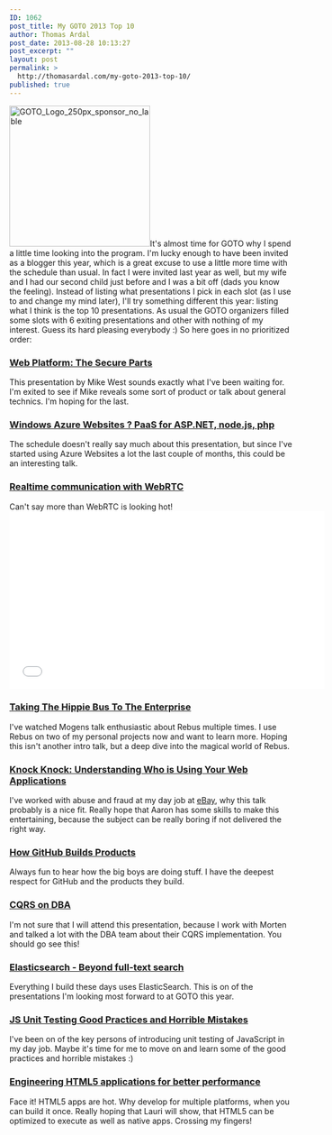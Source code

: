 ```yaml
---
ID: 1062
post_title: My GOTO 2013 Top 10
author: Thomas Ardal
post_date: 2013-08-28 10:13:27
post_excerpt: ""
layout: post
permalink: >
  http://thomasardal.com/my-goto-2013-top-10/
published: true
---
```

<a href="http://thomasardal.com/wp-content/uploads/2013/08/GOTO_Logo_250px_sponsor_no_lable.png"><img class="alignright size-full wp-image-1079" alt="GOTO_Logo_250px_sponsor_no_lable" src="http://thomasardal.com/wp-content/uploads/2013/08/GOTO_Logo_250px_sponsor_no_lable.png" width="250" height="250" /></a>It's almost time for GOTO why I spend a little time looking into the program. I'm lucky enough to have been invited as a blogger this year, which is a great excuse to use a little more time with the schedule than usual. In fact I were invited last year as well, but my wife and I had our second child just before and I was a bit off (dads you know the feeling). Instead of listing what presentations I pick in each slot (as I use to and change my mind later), I'll try something different this year: listing what I think is the top 10 presentations. As usual the GOTO organizers filled some slots with 6 exiting presentations and other with nothing of my interest. Guess its hard pleasing everybody :) So here goes in no prioritized order:
<h3><a href="http://gotocon.com/aarhus-2013/presentation/Web%20Platform:%20The%20Secure%20Parts" target="_blank">Web Platform: The Secure Parts</a></h3>
This presentation by Mike West sounds exactly what I've been waiting for. I'm exited to see if Mike reveals some sort of product or talk about general technics. I'm hoping for the last.
<h3><a href="http://gotocon.com/aarhus-2013/presentation/Windows%20Azure%20Websites%20?%20PaaS%20for%20ASP.NET,%20node.js,%20php," target="_blank">Windows Azure Websites ? PaaS for ASP.NET, node.js, php</a></h3>
The schedule doesn't really say much about this presentation, but since I've started using Azure Websites a lot the last couple of months, this could be an interesting talk.
<h3><a href="http://gotocon.com/aarhus-2013/presentation/Realtime%20communication%20with%20WebRTC" target="_blank">Realtime communication with WebRTC</a></h3>
Can't say more than WebRTC is looking hot!
<iframe src="//www.youtube.com/embed/MsAWR_rJ5n8?rel=0" height="315" width="560" allowfullscreen="" frameborder="0"></iframe>
<h3><a href="http://gotocon.com/aarhus-2013/presentation/Taking%20The%20Hippie%20Bus%20To%20The%20Enterprise" target="_blank">Taking The Hippie Bus To The Enterprise</a></h3>
I've watched Mogens talk enthusiastic about Rebus multiple times. I use Rebus on two of my personal projects now and want to learn more. Hoping this isn't another intro talk, but a deep dive into the magical world of Rebus.
<h3><a href="http://gotocon.com/aarhus-2013/presentation/Knock%20Knock:%20Understanding%20Who%20is%20Using%20Your%20Web%20Applications" target="_blank">Knock Knock: Understanding Who is Using Your Web Applications</a></h3>
I've worked with abuse and fraud at my day job at <a href="http://jobs.ebaycareers.com/dk/aarhus-jobs" target="_blank">eBay</a>, why this talk probably is a nice fit. Really hope that Aaron has some skills to make this entertaining, because the subject can be really boring if not delivered the right way.
<h3><a href="http://gotocon.com/aarhus-2013/presentation/How%20GitHub%20Builds%20Products" target="_blank">How GitHub Builds Products</a></h3>
Always fun to hear how the big boys are doing stuff. I have the deepest respect for GitHub and the products they build.
<h3><a href="http://gotocon.com/aarhus-2013/presentation/CQRS%20on%20DBA" target="_blank">CQRS on DBA</a></h3>
I'm not sure that I will attend this presentation, because I work with Morten and talked a lot with the DBA team about their CQRS implementation. You should go see this!
<h3><a href="http://gotocon.com/aarhus-2013/presentation/Elasticsearch%20-%20Beyond%20full-text%20search" target="_blank">Elasticsearch - Beyond full-text search</a></h3>
Everything I build these days uses ElasticSearch. This is on of the presentations I'm looking most forward to at GOTO this year.
<h3><a href="http://gotocon.com/aarhus-2013/presentation/JS%20Unit%20Testing%20Good%20Practices%20and%20Horrible%20Mistakes" target="_blank">JS Unit Testing Good Practices and Horrible Mistakes</a></h3>
I've been on of the key persons of introducing unit testing of JavaScript in my day job. Maybe it's time for me to move on and learn some of the good practices and horrible mistakes :)
<h3><a href="http://gotocon.com/aarhus-2013/presentation/Engineering%20HTML5%20applications%20for%20better%20performance" target="_blank">Engineering HTML5 applications for better performance</a></h3>
Face it! HTML5 apps are hot. Why develop for multiple platforms, when you can build it once. Really hoping that Lauri will show, that HTML5 can be optimized to execute as well as native apps. Crossing my fingers!
